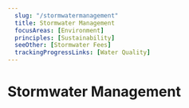 ```yaml
---
  slug: "/stormwatermanagement"
  title: Stormwater Management
  focusAreas: [Environment]
  principles: [Sustainability]
  seeOther: [Stormwater Fees]
  trackingProgressLinks: [Water Quality]
---
```

# Stormwater Management